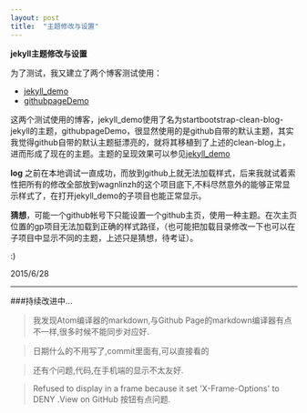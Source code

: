 ```yaml
---
layout: post
title:  "主题修改与设置"
---
```


**jekyll主题修改与设置**

为了测试，我又建立了两个博客测试使用：

- [jekyll_demo](http://wagnlinzh.github.io/jekyll_demo)
- [githubpageDemo](http://wagnlinzh.github.io/githubpageDemo)

这两个测试使用的博客，jekyll_demo使用了名为startbootstrap-clean-blog-jekyll的主题，githubpageDemo，很显然使用的是github自带的默认主题，其实我觉得github自带的默认主题挺漂亮的，就将其移植到了上述的clean-blog上，进而形成了现在的主题。主题的呈现效果可以参见[jekyll_demo](http://wagnlinzh.github.io/jekyll_demo)


**log**
之前在本地调试一直成功，而放到github上就无法加载样式，后来我就试着索性把所有的修改全部放到wagnlinzh的这个项目底下,不料尽然意外的能够正常显示样式了，在打开jekyll_demo的子项目也能正常显示。

**猜想**，可能一个github帐号下只能设置一个github主页，使用一种主题。在次主页位置的gp项目无法加载到正确的样式路径，（也可能把加载目录修改一下也可以在子项目中显示不同的主题，上述只是猜想，待考证）。


:)

2015/6/28

<hr>

###持续改进中...


> 我发现Atom编译器的markdown,与Github Page的markdown编译器有点不一样,很多时候不能同步对应好.

>日期什么的不用写了,commit里面有,可以直接看的

>还有个问题,代码,在手机端的显示不太友好.

>  Refused to display in a frame because it set 'X-Frame-Options' to DENY .View on GitHub 按钮有点问题.

